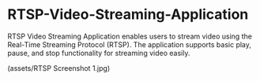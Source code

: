 # RTSP-Video-Streaming-Application
RTSP Video Streaming Application enables users to stream video using the Real-Time Streaming Protocol (RTSP). The application supports basic play, pause, and stop functionality for streaming video easily.


(assets/RTSP Screenshot 1.jpg)


